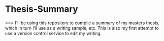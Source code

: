 # Thesis-Summary
===
I'll be using this repository to compile a summary of my masters thesis, which in turn I'll use as a writing sample, etc. This is also my first attempt to use a version control service to edit my writing.
